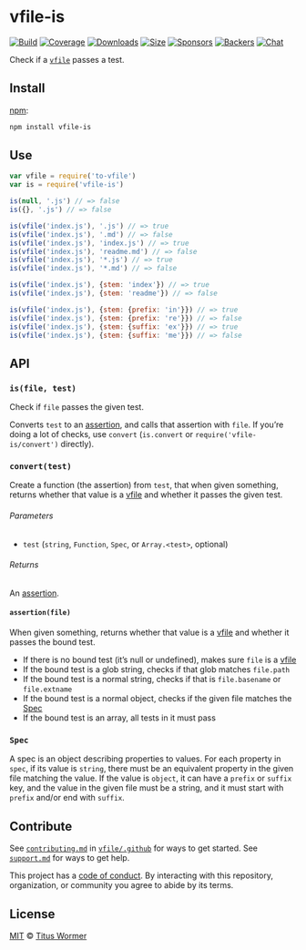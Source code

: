 # vfile-is

[![Build][build-badge]][build]
[![Coverage][coverage-badge]][coverage]
[![Downloads][downloads-badge]][downloads]
[![Size][size-badge]][size]
[![Sponsors][sponsors-badge]][collective]
[![Backers][backers-badge]][collective]
[![Chat][chat-badge]][chat]

Check if a [`vfile`][vfile] passes a test.

## Install

[npm][]:

```sh
npm install vfile-is
```

## Use

```js
var vfile = require('to-vfile')
var is = require('vfile-is')

is(null, '.js') // => false
is({}, '.js') // => false

is(vfile('index.js'), '.js') // => true
is(vfile('index.js'), '.md') // => false
is(vfile('index.js'), 'index.js') // => true
is(vfile('index.js'), 'readme.md') // => false
is(vfile('index.js'), '*.js') // => true
is(vfile('index.js'), '*.md') // => false

is(vfile('index.js'), {stem: 'index'}) // => true
is(vfile('index.js'), {stem: 'readme'}) // => false

is(vfile('index.js'), {stem: {prefix: 'in'}}) // => true
is(vfile('index.js'), {stem: {prefix: 're'}}) // => false
is(vfile('index.js'), {stem: {suffix: 'ex'}}) // => true
is(vfile('index.js'), {stem: {suffix: 'me'}}) // => false
```

## API

### `is(file, test)`

Check if `file` passes the given test.

Converts `test` to an [assertion][], and calls that assertion with `file`.
If you’re doing a lot of checks, use `convert` (`is.convert` or
`require('vfile-is/convert')` directly).

### `convert(test)`

Create a function (the assertion) from `test`, that when given something,
returns whether that value is a [vfile][] and whether it passes the given
test.

###### Parameters

*   `test` (`string`, `Function`, `Spec`, or `Array.<test>`, optional)

###### Returns

An [assertion][].

#### `assertion(file)`

When given something, returns whether that value is a [vfile][] and whether it
passes the bound test.

*   If there is no bound test (it’s null or undefined), makes sure `file` is a
    [vfile][]
*   If the bound test is a glob string, checks if that glob matches `file.path`
*   If the bound test is a normal string, checks if that is `file.basename` or
    `file.extname`
*   If the bound test is a normal object, checks if the given file matches the
    [Spec][]
*   If the bound test is an array, all tests in it must pass

### `Spec`

A spec is an object describing properties to values.
For each property in `spec`, if its value is `string`, there must be an
equivalent property in the given file matching the value.
If the value is `object`, it can have a `prefix` or `suffix` key, and the value
in the given file must be a string, and it must start with `prefix` and/or end
with `suffix`.

## Contribute

See [`contributing.md`][contributing] in [`vfile/.github`][health] for ways to
get started.
See [`support.md`][support] for ways to get help.

This project has a [code of conduct][coc].
By interacting with this repository, organization, or community you agree to
abide by its terms.

## License

[MIT][license] © [Titus Wormer][author]

<!-- Definitions -->

[build-badge]: https://img.shields.io/travis/vfile/vfile-is.svg

[build]: https://travis-ci.org/vfile/vfile-is

[coverage-badge]: https://img.shields.io/codecov/c/github/vfile/vfile-is.svg

[coverage]: https://codecov.io/github/vfile/vfile-is

[downloads-badge]: https://img.shields.io/npm/dm/vfile-is.svg

[downloads]: https://www.npmjs.com/package/vfile-is

[size-badge]: https://img.shields.io/bundlephobia/minzip/vfile-is.svg

[size]: https://bundlephobia.com/result?p=vfile-is

[sponsors-badge]: https://opencollective.com/unified/sponsors/badge.svg

[backers-badge]: https://opencollective.com/unified/backers/badge.svg

[collective]: https://opencollective.com/unified

[chat-badge]: https://img.shields.io/badge/chat-spectrum-7b16ff.svg

[chat]: https://spectrum.chat/unified/vfile

[npm]: https://docs.npmjs.com/cli/install

[contributing]: https://github.com/vfile/.github/blob/master/contributing.md

[support]: https://github.com/vfile/.github/blob/master/support.md

[health]: https://github.com/vfile/.github

[coc]: https://github.com/vfile/.github/blob/master/code-of-conduct.md

[license]: license

[author]: https://wooorm.com

[vfile]: https://github.com/vfile/vfile

[assertion]: #assertionfile

[spec]: #spec
